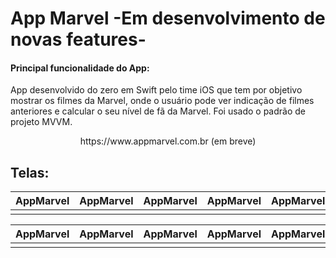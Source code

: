 # App Marvel -Em desenvolvimento de novas features-

#### Principal funcionalidade do App: 

App desenvolvido do zero em Swift pelo time iOS que tem por objetivo mostrar os filmes da Marvel, onde o usuário pode ver indicação de filmes anteriores e calcular o seu nível de fã da Marvel.  Foi usado o padrão de projeto MVVM.

<p align=center> https://www.appmarvel.com.br (em breve) </p>



## Telas:

AppMarvel | AppMarvel | AppMarvel | AppMarvel | AppMarvel
---|---|---|---|---|
<img src=""> | <img src=""> | <img src=""> | <img src=""> | <img src="">

AppMarvel | AppMarvel | AppMarvel | AppMarvel | AppMarvel
---|---|---|---|---|
<img src=""> | <img src=""> | <img src=""> | <img src=""> | <img src="">
  

